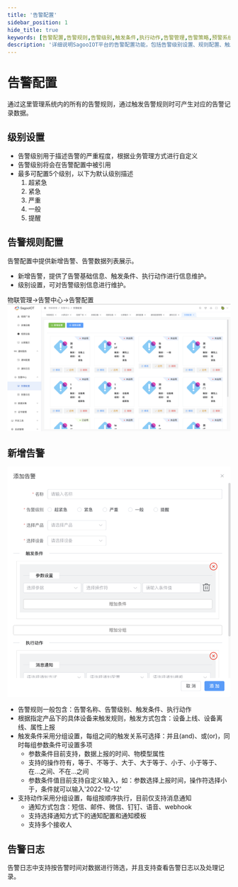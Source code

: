 ```yaml
---
title: '告警配置'
sidebar_position: 1
hide_title: true
keywords: [告警配置,告警规则,告警级别,触发条件,执行动作,告警管理,告警策略,预警系统,告警通知,监控规则]
description: '详细说明SagooIOT平台的告警配置功能，包括告警级别设置、规则配置、触发条件和执行动作等核心功能。'
---
```


# 告警配置

通过这里管理系统内的所有的告警规则，通过触发告警规则时可产生对应的告警记录数据。

## 级别设置
- 告警级别用于描述告警的严重程度，根据业务管理方式进行自定义
- 告警级别将会在告警配置中被引用
- 最多可配置5个级别，以下为默认级别描述
    1. 超紧急
    2. 紧急
    3. 严重
    4. 一般
    5. 提醒

## 告警规则配置
告警配置中提供新增告警、告警数据列表展示。

- 新增告警，提供了告警基础信息、触发条件、执行动作进行信息维护。
- 级别设置，可对告警级别信息进行维护。

物联管理->告警中心->告警配置
![](../imgs/alarm/image-20230813214001558.png)


## 新增告警
![](../imgs/alarm/image-20230813214149077.png)
- 告警规则一般包含：告警名称、告警级别、触发条件、执行动作
- 根据指定产品下的具体设备来触发规则，触发方式包含：设备上线、设备离线、属性上报
- 触发条件采用分组设置，每组之间的触发关系可选择：并且(and)、或(or)，同时每组参数条件可设置多项
    - 参数条件目前支持，数据上报的时间、物模型属性
    - 支持的操作符有，等于、不等于、大于、大于等于、小于、小于等于、在...之间、不在...之间
    - 参数条件值目前支持自定义输入，如：参数选择上报时间，操作符选择小于，条件就可以输入'2022-12-12'
- 支持动作采用分组设置，每组按顺序执行，目前仅支持消息通知
    - 通知方式包含：短信、邮件、微信、钉钉、语音、webhook
    - 支持选择通知方式下的通知配置和通知模板
    - 支持多个接收人

## 告警日志
告警日志中支持按告警时间对数据进行筛选，并且支持查看告警日志以及处理记录。

